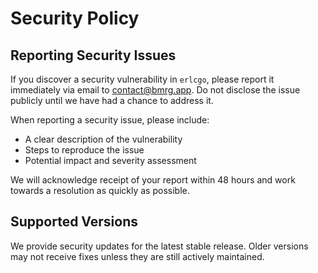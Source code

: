 # Security Policy

## Reporting Security Issues

If you discover a security vulnerability in `erlcgo`, please report it immediately via email to [contact@bmrg.app](mailto:contact@bmrg.app). Do not disclose the issue publicly until we have had a chance to address it.

When reporting a security issue, please include:

- A clear description of the vulnerability
- Steps to reproduce the issue
- Potential impact and severity assessment

We will acknowledge receipt of your report within 48 hours and work towards a resolution as quickly as possible.

## Supported Versions

We provide security updates for the latest stable release. Older versions may not receive fixes unless they are still actively maintained.
